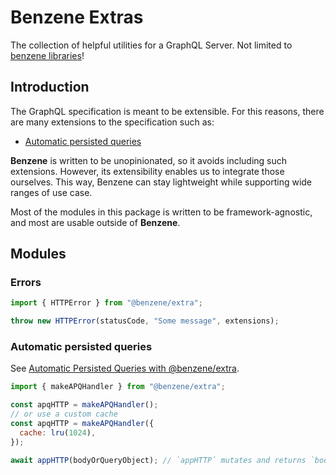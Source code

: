 # Benzene Extras

The collection of helpful utilities for a GraphQL Server. Not limited to [benzene libraries](https://github.com/hoangvvo/benzene)!

## Introduction

The GraphQL specification is meant to be extensible. For this reasons, there are many extensions to the specification such as:

- [Automatic persisted queries](https://www.apollographql.com/docs/apollo-server/performance/apq/)

**Benzene** is written to be unopinionated, so it avoids including such extensions. However, its extensibility enables us to integrate those ourselves. This way, Benzene can stay lightweight while supporting wide ranges of use case.

Most of the modules in this package is written to be framework-agnostic, and most are usable outside of **Benzene**.

## Modules

### Errors

```js
import { HTTPError } from "@benzene/extra";

throw new HTTPError(statusCode, "Some message", extensions);
```

### Automatic persisted queries

See [Automatic Persisted Queries with @benzene/extra](/recipes/persisted-queries#automatic-persisted-queries-with-benzeneextra).

```js
import { makeAPQHandler } from "@benzene/extra";

const apqHTTP = makeAPQHandler();
// or use a custom cache
const apqHTTP = makeAPQHandler({
  cache: lru(1024),
});

await appHTTP(bodyOrQueryObject); // `appHTTP` mutates and returns `bodyOrQueryObject`
```


